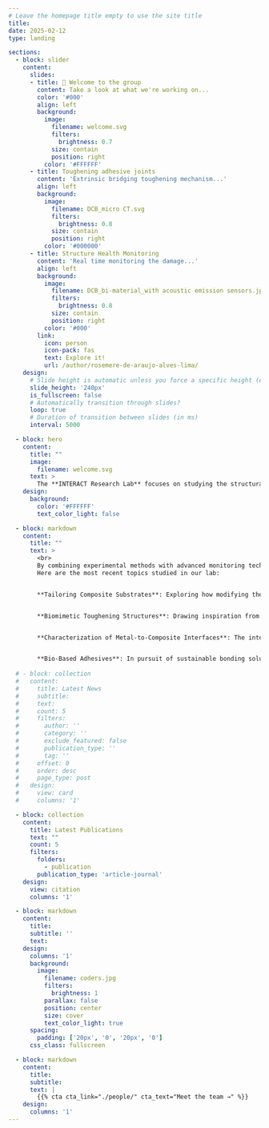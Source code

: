 ```yaml
---
# Leave the homepage title empty to use the site title
title:
date: 2025-02-12
type: landing

sections:
  - block: slider
    content:
      slides:
      - title: 👋 Welcome to the group
        content: Take a look at what we're working on...
        color: '#000'
        align: left
        background:
          image:
            filename: welcome.svg
            filters:
              brightness: 0.7
            size: contain
            position: right
          color: '#FFFFFF'
      - title: Toughening adhesive joints
        content: 'Extrinsic bridging toughening mechanism...'
        align: left
        background:
          image:
            filename: DCB_micro CT.svg
            filters:
              brightness: 0.8
            size: contain
            position: right
          color: '#000000'
      - title: Structure Health Monitoring
        content: 'Real time monitoring the damage...'
        align: left
        background:
          image:
            filename: DCB_bi-material_with acoustic emission sensors.jpg
            filters:
              brightness: 0.8
            size: contain
            position: right
          color: '#000'
        link:
          icon: person
          icon-pack: fas
          text: Explore it!
          url: /author/rosemere-de-araujo-alves-lima/
    design:
      # Slide height is automatic unless you force a specific height (e.g. '400px')
      slide_height: '240px'
      is_fullscreen: false
      # Automatically transition through slides?
      loop: true
      # Duration of transition between slides (in ms)
      interval: 5000

  - block: hero
    content:
      title: ""
      image:
        filename: welcome.svg
      text: >
        The **INTERACT Research Lab** focuses on studying the structural integrity of interfaces and layered materials. Our research aims to understand failure mechanisms, improve durability, and develop innovative solutions to enhance material performance.  
    design:
      background:
        color: '#FFFFFF'
        text_color_light: false

  - block: markdown
    content:
      title: ""
      text: >
        <br>
        By combining experimental methods with advanced monitoring techniques, numerical modeling, and biomimetic design, we address challenges in adhesive bonding, composite materials, and sustainable engineering solutions. 
        Here are the most recent topics studied in our lab: 


        **Tailoring Composite Substrates**: Exploring how modifying the stacking sequences of carbon fiber-reinforced polymer substrates can improve the damage tolerance of adhesively bonded joints. 


        **Biomimetic Toughening Structures**: Drawing inspiration from the molecular design of spider silk, the lab studies 3D-printed polymeric structures that incorporate sacrificial bonds and hidden lengths. When embedded in polymer resins, these structures enhance the toughness of layered materials and create a supporting framework that enables alternative load paths. 


        **Characterization of Metal-to-Composite Interfaces**: The integration of composites into traditional metal-based structures requires joining conventional metal parts with new composite materials. The lab has developed innovative methods for fracture characterization of bi-material bonded joints, with extensive expertise in metal-to-polymer interfaces. 


        **Bio-Based Adhesives**: In pursuit of sustainable bonding solutions, the lab explores adhesives derived from bio-renewable raw materials. Research includes the development and characterization of bio-based adhesives, aiming to replace conventional petroleum-based adhesives without compromising performance. 
  
  # - block: collection
  #   content:
  #     title: Latest News
  #     subtitle:
  #     text:
  #     count: 5
  #     filters:
  #       author: ''
  #       category: ''
  #       exclude_featured: false
  #       publication_type: ''
  #       tag: ''
  #     offset: 0
  #     order: desc
  #     page_type: post
  #   design:
  #     view: card
  #     columns: '1'

  - block: collection
    content:
      title: Latest Publications
      text: ""
      count: 5
      filters:
        folders:
          - publication
        publication_type: 'article-journal'
    design:
      view: citation
      columns: '1'

  - block: markdown
    content:
      title:
      subtitle: ''
      text:
    design:
      columns: '1'
      background:
        image: 
          filename: coders.jpg
          filters:
            brightness: 1
          parallax: false
          position: center
          size: cover
          text_color_light: true
      spacing:
        padding: ['20px', '0', '20px', '0']
      css_class: fullscreen

  - block: markdown
    content:
      title:
      subtitle:
      text: |
        {{% cta cta_link="./people/" cta_text="Meet the team →" %}}
    design:
      columns: '1'
---
```

